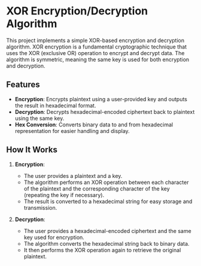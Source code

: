 # XOR Encryption/Decryption Algorithm

This project implements a simple XOR-based encryption and decryption algorithm. XOR encryption is a fundamental cryptographic technique that uses the XOR (exclusive OR) operation to encrypt and decrypt data. The algorithm is symmetric, meaning the same key is used for both encryption and decryption.

## Features

- **Encryption**: Encrypts plaintext using a user-provided key and outputs the result in hexadecimal format.
- **Decryption**: Decrypts hexadecimal-encoded ciphertext back to plaintext using the same key.
- **Hex Conversion**: Converts binary data to and from hexadecimal representation for easier handling and display.

## How It Works

1. **Encryption**:
   - The user provides a plaintext and a key.
   - The algorithm performs an XOR operation between each character of the plaintext and the corresponding character of the key (repeating the key if necessary).
   - The result is converted to a hexadecimal string for easy storage and transmission.

2. **Decryption**:
   - The user provides a hexadecimal-encoded ciphertext and the same key used for encryption.
   - The algorithm converts the hexadecimal string back to binary data.
   - It then performs the XOR operation again to retrieve the original plaintext.
